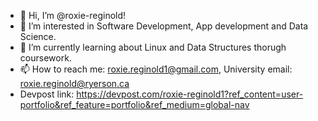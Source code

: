 - 👋 Hi, I’m @roxie-reginold!
- 👀 I’m interested in Software Development, App development and Data Science.
- 🌱 I’m currently learning about Linux and Data Structures thorugh coursework.
- 📫 How to reach me: roxie.reginold1@gmail.com, University email: roxie.reginold@ryerson.ca
- Devpost link: https://devpost.com/roxie-reginold1?ref_content=user-portfolio&ref_feature=portfolio&ref_medium=global-nav

<!---
roxie-reginold/roxie-reginold is a ✨ special ✨ repository because its `README.md` (this file) appears on your GitHub profile.
You can click the Preview link to take a look at your changes.
I’m currently learning about the basics of app development using Kotlin. Here is my progress: https://g.dev/roxie-reginold
--->
